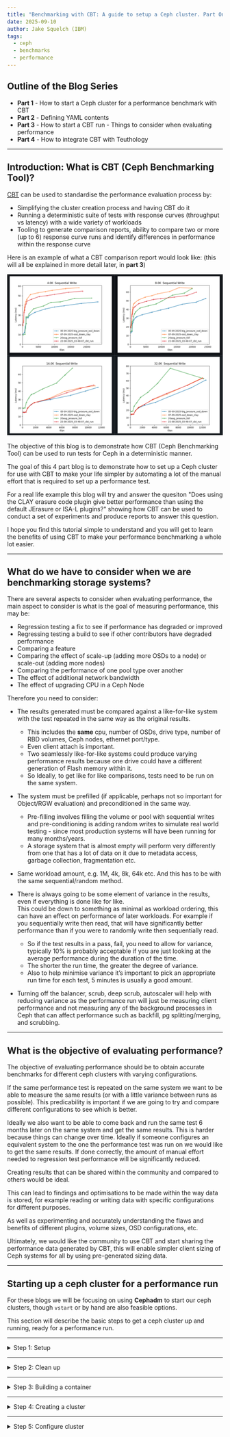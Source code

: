 ```yaml
---
title: "Benchmarking with CBT: A guide to setup a Ceph cluster. Part One"
date: 2025-09-10
author: Jake Squelch (IBM)
tags:
  - ceph
  - benchmarks
  - performance
---
```


## Outline of the Blog Series  

- **Part 1** - How to start a Ceph cluster for a performance benchmark with CBT  
- **Part 2** - Defining YAML contents  
- **Part 3** - How to start a CBT run - Things to consider when evaluating performance  
- **Part 4** - How to integrate CBT with Teuthology  

---

## Introduction: What is CBT (Ceph Benchmarking Tool)?  

[CBT](https://github.com/ceph/cbt) can be used to standardise the performance evaluation process by:  

- Simplifying the cluster creation process and having CBT do it  
- Running a deterministic suite of tests with response curves (throughput vs latency) with a wide variety of workloads  
- Tooling to generate comparison reports, ability to compare two or more (up to 6) response curve runs and identify differences in performance within the response curve  

Here is an example of what a CBT comparison report would look like: (this will all be explained in more detail later, in **part 3**)

![alt text](images/cbtrun.png "Example CBT comparison report")

The objective of this blog is to demonstrate how CBT (Ceph Benchmarking Tool) can be used to run tests for Ceph in a deterministic manner.  

The goal of this 4 part blog is to demonstrate how to set up a Ceph cluster for use with CBT to make your life simpler by automating a lot of the manual effort that is required to set up a performance test.  

For a real life example this blog will try and answer the quesiton "Does using the CLAY erasure code plugin give better performance than using the default JErasure or ISA-L plugins?" showing how CBT can be used to conduct a set of experiments and produce reports to answer this question.

I hope you find this tutorial simple to understand and you will get to learn the benefits of using CBT to make your performance benchmarking a whole lot easier.  

---

## What do we have to consider when we are benchmarking storage systems?  

There are several aspects to consider when evaluating performance, the main aspect to consider is what is the goal of measuring performance, this may be:  

- Regression testing a fix to see if performance has degraded or improved  
- Regressing testing a build to see if other contributors have degraded performance  
- Comparing a feature  
- Comparing the effect of scale-up (adding more OSDs to a node) or scale-out (adding more nodes)  
- Comparing the performance of one pool type over another  
- The effect of additional network bandwidth  
- The effect of upgrading CPU in a Ceph Node  

Therefore you need to consider:  

- The results generated must be compared against a like-for-like system with the test repeated in the same way as the original results.  
  - This includes the **same** cpu, number of OSDs, drive type, number of RBD volumes, Ceph nodes, ethernet port/type.  
  - Even client attach is important.  
  - Two seamlessly like-for-like systems could produce varying performance results because one drive could have a different generation of Flash memory within it.  
  - So Ideally, to get like for like comparisons, tests need to be run on the same system.  

- The system must be prefilled (if applicable, perhaps not so important for Object/RGW evaluation) and preconditioned in the same way.  
  - Pre-filling involves filling the volume or pool with sequential writes and pre-conditioning is adding random writes to simulate real world testing - since most production systems will have been running for many months/years.  
  - A storage system that is almost empty will perform very differently from one that has a lot of data on it due to metadata access, garbage collection, fragmentation etc.  

- Same workload amount, e.g. 1M, 4k, 8k, 64k etc. And this has to be with the same sequential/random method.  

- There is always going to be some element of variance in the results, even if everything is done like for like.  
This could be down to something as minimal as workload ordering, this can have an effect on performance of later workloads. For example if you sequentially write then read, that will have significantly better performance than if you were to randomly write then sequentially read.
  - So if the test results in a pass, fail, you need to allow for variance, typically 10% is probably acceptable if you are just looking at the average performance during the duration of the time.  
  - The shorter the run time, the greater the degree of variance.  
  - Also to help minimise variance it’s important to pick an appropriate run time for each test, 5 minutes is usually a good amount.  

- Turning off the balancer, scrub, deep scrub, autoscaler will help with reducing variance as the performance run will just be measuring client performance and not measuring any of the background processes in Ceph that can affect performance such as backfill, pg splitting/merging, and scrubbing.  

---

## What is the objective of evaluating performance?  

The objective of evaluating performance should be to obtain accurate benchmarks for different ceph clusters with varying configurations.  

If the same performance test is repeated on the same system we want to be able to measure the same results (or with a little variance between runs as possible). This predicability is important if we are going to try and compare different configurations to see which is better.

Ideally we also want to be able to come back and run the same test 6 months later on the same system and get the same results. This is harder because things can change over time. Ideally if someone configures an equivalent system to the one the performance test was run on we would like to get the same results.
If done correctly, the amount of manual effort needed to regression test performance will be significantly reduced. 

Creating results that can be shared within the community and compared to others would be ideal.  

This can lead to findings and optimisations to be made within the way data is stored, for example reading or writing data with specific configurations for different purposes.  

As well as experimenting and accurately understanding the flaws and benefits of different plugins, volume sizes, OSD configurations, etc.  

Ultimately, we would like the community to use CBT and start sharing the performance data generated by CBT, this will enable simpler client sizing of Ceph systems for all by using pre-generated sizing data.  

---

## Starting up a ceph cluster for a performance run  

For these blogs we will be focusing on using **Cephadm** to start our ceph clusters, though `vstart` or by hand are also feasible options.  

This section will describe the basic steps to get a ceph cluster up and running, ready for a performance run.  

---
<details>
<summary>Step 1: Setup</summary>

We will want to ssh into our machine that we will be using.  

**My system has the following setup:**  

- 6 Sata Drive SSD’s 210GB  
- ceph version `20.3.0-2198-gb0ae68b0 (b0ae68b0ccceed5a913d81c5a8cb0b4e9c5a5f6b)` tentacle (dev)  
- OS: Red Hat Enterprise Linux 9.6 (Plow)  
</details>

---
<details>
<summary>Step 2: Clean up</summary>

When we create a cluster using cephadm and run a CBT test, log files will be created in specified locations.  

So if you have done a test before and know there will be old log files at a location, begin by deleting them, if you have never done a CBT run before, you can move onto step 3.  

Next I will remove a previous cluster if I had one running, so that I am starting from a clean slate.  

There are 2 areas that you will have to delete to complete this step:  

1. Wherever the `tmp_dir` line within your yaml file points to:  

   ```yaml
   tmp_dir: "/tmp/cbt"
   ```
2. The -a argument when you run a performance run: 

   ```bash
   -a /tmp/cbt (example)
   ```
So before my CBT run I will always make sure to 

   ```bash
   rm -rf /tmp/cbt/*
   ```
</details>

---
<details>
<summary>Step 3: Building a container</summary>

Next we will have to get a build container that we are going to use to construct our ceph cluster. You can obtain this container id from [Builds ceph](https://shaman.ceph.com/builds/ceph). Click on your desired build and then copy the sha1, this is also known as container id. The build I’m using can be seen within the system setup section previously. 

- We will now pull down the desired build container using podman 

<details>
<summary>Click to see details</summary>

  ```bash
  podman pull quay.ceph.io/ceph-ci/ceph:<sha1>
  ```
</details>
</details>

---
<details>
<summary>Step 4: Creating a cluster</summary>

Now we will run a script to remove the volume groups 

<details>
<summary>Click here to see script</summary>

```bash
for i in /dev/ceph*
do
lvremove -y $i
done
```

</details>

Next, use cephadm with your container id you previously pulled down, to create your ceph cluster. 

The command for that looks like the following:

```bash
cephadm --image quay.ceph.io/ceph-ci/ceph:<sha1> bootstrap --single-host-defaults --log-to-file --mon-ip <ip_of_node> --allow-mismatched-release
```
Of course replace `sha1` and `ip_of_node` with your corresponding values. We are specifying the container image, using `bootstrap` to initialise a new Ceph cluster. `--single-host-defaults` is optimising the bootstrap for a single node. `--log-to-file` makes Ceph daemons log to files on disk. `--mon-ip` tells what IP address to bind the first monitor to. `--allow-mismatched-release` lets you bootstrap with an image that does not match the cephadm version of the host.

It is also common in performance benchmarking to reset the system into a known state prior to starting any benchmarks because factors such as fragmentation of stored data can affect results. Therefore it is advisable to delete and recreate the cluster between every run.
</details>

---
<details>
<summary>Step 5: Configure cluster</summary>
Now we have a basic cluster setup, we can view our cluster to make sure it is up and running:

- `ceph orch device ls` to check all the OSDs you need are available
- If not available, you have to use `ceph orch zap device <osd>` to make them available. A script like this will solve the OSD unavailability problem:
<details>
<summary>Click to see zap OSD script</summary>

  ```bash
  #! /bin/bash
  file=/tmp/$$.out
  out=/tmp/$$b.out
  cephadm shell ceph orch device ls 2>&1 | grep ssd >$file

  cat $file | while read -a line_array; do

  host=${line_array[0]}
  device=${line_array[1]}

  echo ceph orch device zap ${host} ${device} --force >>$out
  done

  echo exit >>$out

  cephadm shell <$out

  rm -f $file
  rm -f $out
  ```
</details>

- Next, we will create our Erasure Coding (EC) setup. This script can be customised however you’d like your EC setup to be, I will provide a simple example version of mine here:

<details>
<summary>Click to see details</summary>

  ```bash
  ceph osd erasure-code-profile set reedsol plugin=isa k=4 m=2 technique=reed_sol_van stripe_unit=4K crush-failure-domain=osd
  ceph osd pool create rbd_erasure 64 64 erasure reedsol
  ceph osd pool create rbd_replicated 64 64 replicated
  ceph osd pool set rbd_erasure allow_ec_overwrites true
  ceph osd pool set rbd_erasure allow_ec_optimizations true
  rbd pool init rbd_erasure
  rbd pool init rbd_replicated
  rbd create –pool rbd_replicated –data-pool rbd_erasure –size 10G test-image
  ```
</details>

So the above is an example of a similar script to what I run. It defines a 4 + 2 EC profile named reedsol. An EC profile is essentially a template that defines how Ceph should encode and store data using EC. We create two pools (rbd_erasure & rbd_replicated), enable EC overwrites and EC optimisations, then initialise pools and create an RBD image backed by the EC pool.

Within creating the EC setup you will be:
- Defining the amount of data OSDs (k) and parity OSDs (m)
- Defining the size of your drives
- Defining the percentage of prefill
- Defining the number of volumes
- Defining the volume size 
- Defining the EC profile, specifying the plugin, technique, stripe width etc
- Creating your EC pool

My EC (Erasure Coding) setup is as follows:
- 4 + 2 setup (k=4, m=2)
- 210gb drive size
- 50% prefill
- 8 volumes
- 52.5gb volume size 
- Single EC pool
- Chunk size = 4K

Now we have set up and configured an erasure coded ceph cluster!
</details>